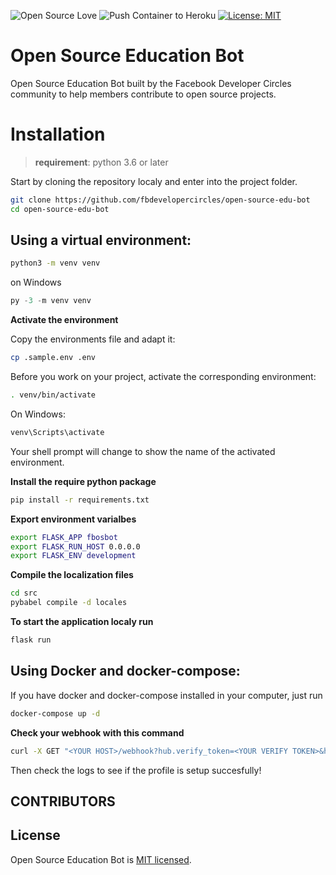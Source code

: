![Open Source Love](https://badges.frapsoft.com/os/v2/open-source.svg?v=103)
![Push Container to Heroku](https://github.com/fbdevelopercircles/open-source-edu-bot/workflows/Push%20Container%20to%20Heroku/badge.svg)
[![License: MIT](https://img.shields.io/badge/License-MIT-yellow.svg)](https://opensource.org/licenses/MIT)

# Open Source Education Bot

Open Source Education Bot built by the Facebook Developer Circles community to help members contribute to open source projects.

# Installation

> **requirement**: python 3.6 or later

Start by cloning the repository localy and enter into the project folder.

```bash
git clone https://github.com/fbdevelopercircles/open-source-edu-bot
cd open-source-edu-bot
```

## Using a virtual environment:


```bash
python3 -m venv venv
```

on Windows

```PowerShell
py -3 -m venv venv
```

**Activate the environment**

Copy the environments file and adapt it:

```bash
cp .sample.env .env
```

Before you work on your project, activate the corresponding environment:

```bash
. venv/bin/activate
```

On Windows:
```PowerShell
venv\Scripts\activate
```

Your shell prompt will change to show the name of the activated environment.

**Install the require python package**

```bash
pip install -r requirements.txt
```

**Export environment varialbes**

```bash
export FLASK_APP fbosbot
export FLASK_RUN_HOST 0.0.0.0
export FLASK_ENV development
```

**Compile the localization files**

```bash
cd src
pybabel compile -d locales
```

**To start the application localy run**

```bash
flask run
```

## Using Docker and docker-compose:

If you have docker and docker-compose installed in your computer, just run

```bash
docker-compose up -d
```

**Check your webhook with this command**

```bash
curl -X GET "<YOUR HOST>/webhook?hub.verify_token=<YOUR VERIFY TOKEN>&hub.chalenge=CHALLENGE_ACCEPTED&hub.mode=subscribe&init_bot=true"
```

Then check the logs to see if the profile is setup succesfully!

CONTRIBUTORS
------------

## License

Open Source Education Bot is [MIT licensed](./LICENSE).
